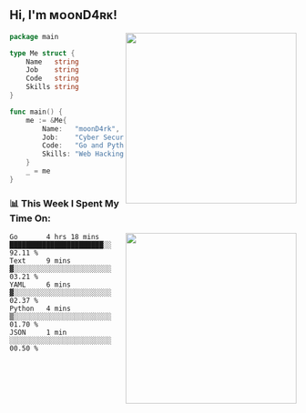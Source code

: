 <h2> Hi, I'm ᴍᴏᴏɴD4ʀᴋ!</h2>
<img align='right' src="https://github-readme-stats.vercel.app/api?username=moond4rk&show_icons=true&theme=radical" width="300">


```go
package main

type Me struct {
	Name   string
	Job    string
	Code   string
	Skills string
}

func main() {
	me := &Me{
		Name:   "moonD4rk",
		Job:    "Cyber Security Engineer",
		Code:   "Go and Python and Others",
		Skills: "Web Hacking ^o^",
	}
	_ = me
}
```



<h3>📊 This Week I Spent My Time On:</h3>
<img align='right' src="https://spotify-github-profile.vercel.app/api/view?uid=dayjackson56081&cover_image=true&theme=novatorem" width="300">

<!--START_SECTION:waka-->
```text
Go       4 hrs 18 mins   ███████████████████████░░   92.11 % 
Text     9 mins          ▓░░░░░░░░░░░░░░░░░░░░░░░░   03.21 % 
YAML     6 mins          ▓░░░░░░░░░░░░░░░░░░░░░░░░   02.37 % 
Python   4 mins          ▒░░░░░░░░░░░░░░░░░░░░░░░░   01.70 % 
JSON     1 min           ░░░░░░░░░░░░░░░░░░░░░░░░░   00.50 % 
```
<!--END_SECTION:waka-->

